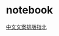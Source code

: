 # notebook

[中文文案排版指北](https://github.com/sparanoid/chinese-copywriting-guidelines/blob/master/README.zh-CN.md)

